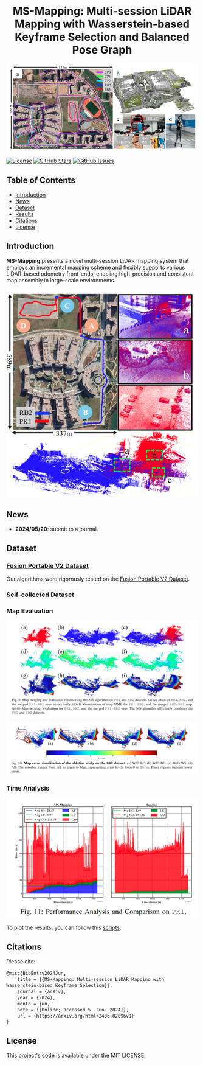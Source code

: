 <div id="top" align="center">

# MS-Mapping: Multi-session LiDAR Mapping with Wasserstein-based Keyframe Selection and Balanced Pose Graph

![image-20240516093245914](./README/image-20240516093245914.png)
</div>

[![License](https://img.shields.io/badge/license-MIT-blue.svg)](https://opensource.org/licenses/MIT)
[![GitHub Stars](https://img.shields.io/github/stars/JokerJohn/MS-Mapping.svg)](https://github.com/JokerJohn/MS-Mapping/stargazers)
[![GitHub Issues](https://img.shields.io/github/issues/JokerJohn/MS-Mapping.svg)](https://github.com/JokerJohn/MS-Mapping/issues)

## Table of Contents

- [Introduction](#introduction)
- [News](#news)
- [Dataset](#dataset)
- [Results](#results)
- [Citations](#citations)
- [License](#license)

## Introduction

**MS-Mapping** presents a novel multi-session LiDAR mapping system that employs an incremental mapping scheme and flexibly supports various LiDAR-based odometry front-ends, enabling high-precision and consistent map assembly in large-scale environments. 
<div align="center">

![image-20240516093525041](./README/image-20240516093525041.png)
</div>

## News

- **2024/05/20**: submit to a journal.

## Dataset

### [Fusion Portable V2 Dataset](https://fusionportable.github.io/dataset/fusionportable_v2/)

Our algorithms were rigorously tested on the [Fusion Portable V2 Dataset](https://fusionportable.github.io/dataset/fusionportable_v2//). 

### Self-collected Dataset



### Map Evaluation

<div align="center">

![image-20240516093903006](./README/image-20240516093903006.png)
</div>

![image-20240516094035919](./README/image-20240516094035919.png)

### Time Analysis

<div align="center">

![image-20240516093925114](./README/image-20240516093925114.png)
</div>

To plot the results, you can follow this [scripts](https://github.com/JokerJohn/SLAMTools/blob/main/Run_Time_analysis/time_analysis.py).



## Citations

Please cite:
```
@misc{BibEntry2024Jun,
	title = {{MS-Mapping: Multi-session LiDAR Mapping with Wasserstein-based Keyframe Selection}},
	journal = {arXiv},
	year = {2024},
	month = jun,
	note = {[Online; accessed 5. Jun. 2024]},
	url = {https://arxiv.org/html/2406.02096v1}
}
```

## License

This project's code is available under the [MIT LICENSE](./LICENSE).

